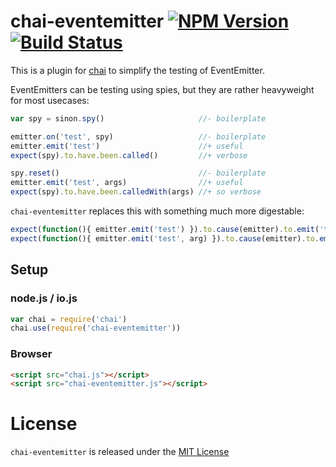 # chai-eventemitter [![NPM Version][npm-image]][npm-url] [![Build Status][travis-image]][travis-url]

This is a plugin for [chai](http://chaijs.com) to simplify the testing of
EventEmitter.

EventEmitters can be testing using spies, but they are rather heavyweight for
most usecases:

```javascript
var spy = sinon.spy()                     //- boilerplate

emitter.on('test', spy)                   //- boilerplate
emitter.emit('test')                      //+ useful
expect(spy).to.have.been.called()         //+ verbose

spy.reset()                               //- boilerplate
emitter.emit('test', args)                //+ useful
expect(spy).to.have.been.calledWith(args) //+ so verbose
```

`chai-eventemitter` replaces this with something much more digestable:

```javascript
expect(function(){ emitter.emit('test') }).to.cause(emitter).to.emit('test')
expect(function(){ emitter.emit('test', arg) }).to.cause(emitter).to.emit('test', arg)
```

## Setup

### node.js / io.js

```javascript
var chai = require('chai')
chai.use(require('chai-eventemitter'))
```

### Browser

```html
<script src="chai.js"></script>
<script src="chai-eventemitter.js"></script>
```

# License

`chai-eventemitter` is released under the [MIT License](https://github.com/fengb/chai-eventemitter/blob/master/LICENSE)

[npm-image]: https://img.shields.io/npm/v/chai-eventemitter.svg?style=flat
[npm-url]: https://npmjs.org/package/chai-eventemitter
[travis-image]: https://img.shields.io/travis/fengb/chai-eventemitter.svg?style=flat
[travis-url]: https://travis-ci.org/fengb/chai-eventemitter

